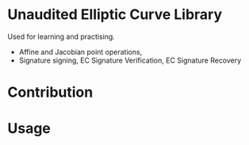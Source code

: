 # Unaudited Elliptic Curve Library

Used for learning and practising.

- Affine and Jacobian point operations,
- Signature signing, EC Signature Verification, EC Signature Recovery

# Contribution
# Usage